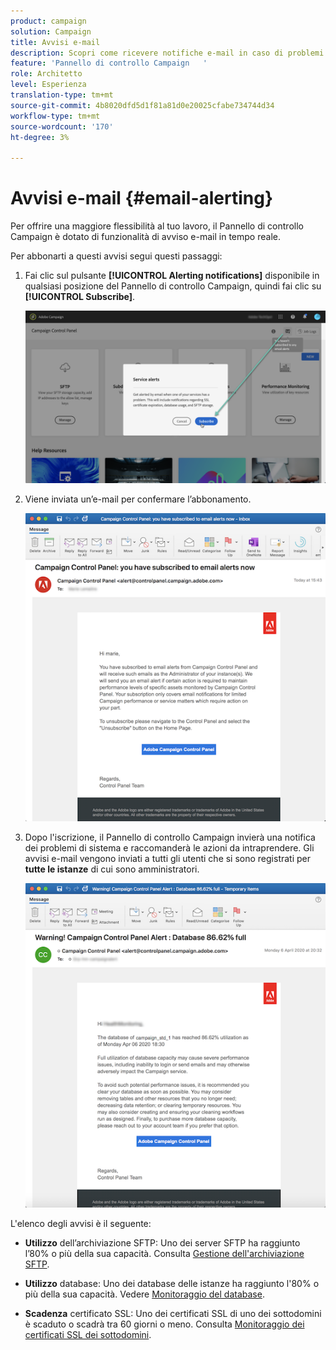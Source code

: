 ```yaml
---
product: campaign
solution: Campaign
title: Avvisi e-mail
description: Scopri come ricevere notifiche e-mail in caso di problemi con le istanze di Campaign
feature: 'Pannello di controllo Campaign   '
role: Architetto
level: Esperienza
translation-type: tm+mt
source-git-commit: 4b8020dfd5d1f81a81d0e20025cfabe734744d34
workflow-type: tm+mt
source-wordcount: '170'
ht-degree: 3%

---
```



# Avvisi e-mail {#email-alerting}

Per offrire una maggiore flessibilità al tuo lavoro, il Pannello di controllo Campaign è dotato di funzionalità di avviso e-mail in tempo reale.

Per abbonarti a questi avvisi segui questi passaggi:

1. Fai clic sul pulsante **[!UICONTROL Alerting notifications]** disponibile in qualsiasi posizione del Pannello di controllo Campaign, quindi fai clic su **[!UICONTROL Subscribe]**.

   ![](assets/subscribing.png)

1. Viene inviata un’e-mail per confermare l’abbonamento.

   ![](assets/email_subscription.png)

1. Dopo l&#39;iscrizione, il Pannello di controllo Campaign invierà una notifica dei problemi di sistema e raccomanderà le azioni da intraprendere. Gli avvisi e-mail vengono inviati a tutti gli utenti che si sono registrati per **tutte le istanze** di cui sono amministratori.

   ![](assets/alert_sample.png)


L&#39;elenco degli avvisi è il seguente:

* **Utilizzo** dell’archiviazione SFTP: Uno dei server SFTP ha raggiunto l’80% o più della sua capacità. Consulta [Gestione dell&#39;archiviazione SFTP](../../sftp/using/sftp-storage-management.md).

* **Utilizzo** database: Uno dei database delle istanze ha raggiunto l&#39;80% o più della sua capacità. Vedere [Monitoraggio del database](../../performance-monitoring/using/database-monitoring.md).

* **Scadenza** certificato SSL: Uno dei certificati SSL di uno dei sottodomini è scaduto o scadrà tra 60 giorni o meno. Consulta [Monitoraggio dei certificati SSL dei sottodomini](../../subdomains-certificates/using/monitoring-ssl-certificates.md).

